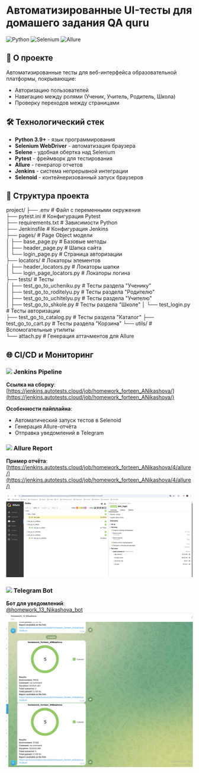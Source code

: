 # Автоматизированные UI-тесты для домашего задания  QA quru

![Python](https://img.shields.io/badge/python-3.9+-blue.svg)
![Selenium](https://img.shields.io/badge/selenium-4.25.0-green.svg)
![Allure](https://img.shields.io/badge/allure-2.13.5-orange.svg)

## 📌 О проекте

Автоматизированные тесты для веб-интерфейса образовательной платформы, покрывающие:
- Авторизацию пользователей
- Навигацию между ролями (Ученик, Учитель, Родитель, Школа)
- Проверку переходов между страницами

## 🛠 Технологический стек

- **Python 3.9+** - язык программирования
- **Selenium WebDriver** - автоматизация браузера
- **Selene** - удобная обертка над Selenium
- **Pytest** - фреймворк для тестирования
- **Allure** - генератор отчетов
- **Jenkins** - система непрерывной интеграции
- **Selenoid** - контейнеризованный запуск браузеров

## 📂 Структура проекта
project/
├── .env # Файл с переменными окружения  
├── pytest.ini # Конфигурация Pytest  
├── requirements.txt # Зависимости Python  
├── Jenkinsfile # Конфигурация Jenkins  
├── pages/ # Page Object модели  
│ ├── base_page.py # Базовые методы   
│ ├── header_page.py # Шапка сайта  
│ └── login_page.py # Страница авторизации  
├── locators/ # Локаторы элементов  
│ ├── header_locators.py # Локаторы шапки  
│ └── login_page_locators.py # Локаторы логина  
├── tests/ # Тесты  
│ ├── test_go_to_ucheniku.py # Тесты раздела "Ученику"  
│ ├── test_go_to_roditelyu.py # Тесты раздела "Родителю"  
│ ├── test_go_to_uchitelyu.py # Тесты раздела "Учителю"  
│ ├── test_go_to_shkole.py # Тесты раздела "Школе"
│ └── test_login.py # Тесты авторизации  
   ├── test_go_to_catalog.py # Тесты раздела "Каталог"
   ├── test_go_to_cart.py # Тесты раздела "Корзина"
└── utils/ # Вспомогательные утилиты  
└── attach.py # Генерация аттачментов для Allure  
## 🌐 CI/CD и Мониторинг

### <img src="https://jenkins.io/images/logos/jenkins/jenkins.svg" width="20"> **Jenkins Pipeline**

**Ссылка на сборку**:  
[https://jenkins.autotests.cloud/job/homework_forteen_ANikashova/](https://jenkins.autotests.cloud/job/homework_forteen_ANikashova/)

**Особенности пайплайна**:
- Автоматический запуск тестов в Selenoid
- Генерация Allure-отчёта
- Отправка уведомлений в Telegram

### <img src="https://avatars.githubusercontent.com/u/5879127?s=200&v=4" width="20"> Allure Report
**Пример отчёта**:  
[https://jenkins.autotests.cloud/job/homework_forteen_ANikashova/4/allure/](https://jenkins.autotests.cloud/job/homework_forteen_ANikashova/4/allure/)

![img_2.png](img_2.png)

### <img src="https://telegram.org/img/t_logo.png" width="20"> Telegram Bot
**Бот для уведомлений**:  
[@homework_13_Nikashova_bot](https://t.me/homework_13_Nikashova_bot)
![img_1.png](img_1.png)
